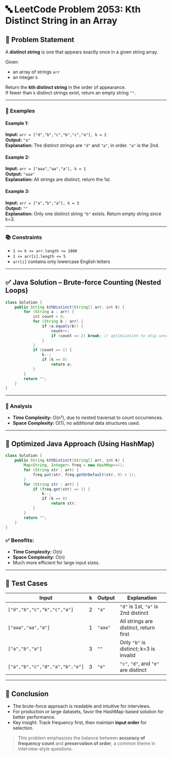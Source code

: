 # 🔤 LeetCode Problem 2053: Kth Distinct String in an Array

## 📘 Problem Statement

A **distinct string** is one that appears exactly once in a given string array.

Given:
- an array of strings `arr`
- an integer `k`

Return the **kth distinct string** in the order of appearance.  
If fewer than `k` distinct strings exist, return an empty string `""`.

---

### 🧠 Examples

#### Example 1:
**Input:** `arr = ["d","b","c","b","c","a"], k = 2`  
**Output:** `"a"`  
**Explanation:** The distinct strings are `"d"` and `"a"`, in order. `"a"` is the 2nd.

#### Example 2:
**Input:** `arr = ["aaa","aa","a"], k = 1`  
**Output:** `"aaa"`  
**Explanation:** All strings are distinct, return the 1st.

#### Example 3:
**Input:** `arr = ["a","b","a"], k = 3`  
**Output:** `""`  
**Explanation:** Only one distinct string `"b"` exists. Return empty string since k=3.

---

### 📚 Constraints

- `1 <= k <= arr.length <= 1000`
- `1 <= arr[i].length <= 5`
- `arr[i]` contains only lowercase English letters

---

## ✅ Java Solution – Brute-force Counting (Nested Loops)

```java
class Solution {
    public String kthDistinct(String[] arr, int k) {
        for (String a : arr) {
            int count = 0;
            for (String b : arr) {
                if (a.equals(b)) {
                    count++;
                    if (count == 2) break; // optimization to skip unnecessary checks
                }
            }
            if (count == 1) {
                k--;
                if (k == 0)
                    return a;
            }
        }
        return "";
    }
}
```

---

### 🧾 Analysis

- **Time Complexity:** O(n²), due to nested traversal to count occurrences.
- **Space Complexity:** O(1), no additional data structures used.

---

## 🚀 Optimized Java Approach (Using HashMap)

```java
class Solution {
    public String kthDistinct(String[] arr, int k) {
        Map<String, Integer> freq = new HashMap<>();
        for (String str : arr) {
            freq.put(str, freq.getOrDefault(str, 0) + 1);
        }
        for (String str : arr) {
            if (freq.get(str) == 1) {
                k--;
                if (k == 0)
                    return str;
            }
        }
        return "";
    }
}
```

### ✅ Benefits:
- **Time Complexity:** O(n)
- **Space Complexity:** O(n)
- Much more efficient for large input sizes.

---

## 🧪 Test Cases

| Input                             | k  | Output | Explanation                                  |
|----------------------------------|----|--------|----------------------------------------------|
| `["d","b","c","b","c","a"]`       | 2  | `"a"`  | `"d"` is 1st, `"a"` is 2nd distinct           |
| `["aaa","aa","a"]`                | 1  | `"aaa"`| All strings are distinct, return first       |
| `["a","b","a"]`                   | 3  | `""`   | Only `"b"` is distinct; k=3 is invalid        |
| `["a","b","c","d","a","b","e"]`   | 3  | `"e"`  | `"c"`, `"d"`, and `"e"` are distinct          |

---

## 📌 Conclusion

- The brute-force approach is readable and intuitive for interviews.
- For production or large datasets, favor the HashMap-based solution for better performance.
- Key insight: Track frequency first, then maintain **input order** for selection.

> This problem emphasizes the balance between **accuracy of frequency count** and **preservation of order**, a common theme in interview-style questions.

